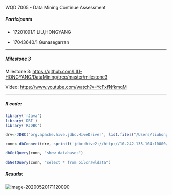 WQD 7005 - Data Mining Continue Assessment



##### Participants



- 17201091/1 LIU,HONGYANG

- 17043640/1 Gunasegarran



___



##### Milestone 3



Milestone 3: https://github.com/LIU-HONGYANG/DataMining/tree/master/milestone3



Video: https://www.youtube.com/watch?v=YcFxfNfkmqM





---



##### R code:



```R
library('rJava')
library('DBI')
library('RJDBC')

drv<-JDBC("org.apache.hive.jdbc.HiveDriver", list.files("/Users/liuhongyang/Desktop/hive/RProject",pattern="jar$", full.names=T, recursive=TRUE))

conn<-dbConnect(drv, sprintf('jdbc:hive2://http://10.242.135.104:10000/WQD7005'), 'root', 'password') 

dbGetQuery(conn, "show databases")

dbGetQuery(conn, "select * from oilcrawldata")
```



##### Resutls:



![image-20200520171120090](https://tva1.sinaimg.cn/large/007S8ZIlgy1gez1otow3uj30si106gtn.jpg)





